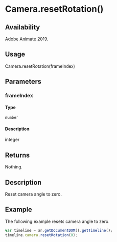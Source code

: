 # Camera.resetRotation()

## Availability

Adobe Animate 2019.

## Usage

Camera.resetRotation(frameIndex)

## Parameters

### **frameIndex**

#### Type

```typescript
number
```

#### Description

integer

## Returns

Nothing.

## Description

Reset camera angle to zero.

## Example

The following example resets camera angle to zero.

```javascript
var timeline = an.getDocumentDOM().getTimeline();
timeline.camera.resetRotation(0);
```
